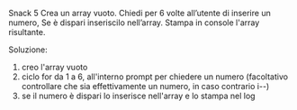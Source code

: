 Snack 5
Crea un array vuoto.
Chiedi per 6 volte all’utente di inserire un numero,
Se è dispari inseriscilo nell’array.
Stampa in console l'array risultante.

Soluzione:
1. creo l'array vuoto 
2. ciclo for da 1 a 6, all'interno prompt per chiedere un numero (facoltativo controllare che sia effettivamente un numero, in caso contrario i--)
3. se il numero è dispari lo inserisce nell'array e lo stampa nel log

